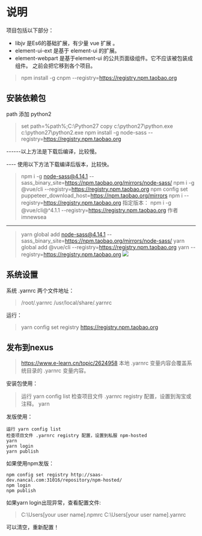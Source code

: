 # 说明

项目包括以下部分：
- libjv 是Es6的基础扩展，有少量 vue 扩展 。 
- element-ui-ext 是基于 element-ui 的扩展。
- element-webpart 是基于element-ui 的公共页面级组件。它不应该被包装成组件。 之前会把它移到各个项目。

> npm install -g cnpm --registry=https://registry.npm.taobao.org

## 安装依赖包
path 添加 python2
> set path=%path%;C:\Python27
> copy c:\python27\python.exe c:\python27\python2.exe
> npm install -g  node-sass --registry=https://registry.npm.taobao.org
>
------以上方法是下载后编译，比较慢。

---- 使用以下方法下载编译后版本，比较快。

> npm i -g node-sass@4.14.1 --sass_binary_site=https://npm.taobao.org/mirrors/node-sass/
> npm i -g @vue/cli --registry=https://registry.npm.taobao.org
> npm config set puppeteer_download_host=https://npm.taobao.org/mirrors
> npm i --registry=https://registry.npm.taobao.org
> 指定版本： npm i -g @vue/cli@^4.1.1 --registry=https://registry.npm.taobao.org
>作者 imnewsea

---
> yarn global add node-sass@4.14.1 --sass_binary_site=https://npm.taobao.org/mirrors/node-sass/
> yarn global add @vue/cli --registry=https://registry.npm.taobao.org
> yarn --registry=https://registry.npm.taobao.org
![](https://gitee.com/uploads/74/1227074_imnewsea.png)


## 系统设置

系统 .yarnrc 两个文件地址：

> /root/.yarnrc
> /usr/local/share/.yarnrc

运行：
> yarn config set registry https://registry.npm.taobao.org

## 发布到nexus
>https://www.e-learn.cn/topic/2624958
本地 .yarnrc 变量内容会覆盖系统目录的 .yarnrc 变量内容。

安装包使用：

> 运行 yarn config list
> 检查项目文件 .yarnrc registry 配置，设置到淘宝或注释。
> yarn

发版使用：
```
运行 yarn config list
检查项目文件 .yarnrc registry 配置，设置到私服 npm-hosted
yarn
yarn login
yarn publish
```

如果使用npm发版：
```
npm config set registry http://saas-dev.nancal.com:31016/repository/npm-hosted/
npm login
npm publish
```
如果yarn login出现异常，查看配置文件:

> C:\Users\[your user name]\.npmrc
> C:\Users\[your user name]\.yarnrc

可以清空，重新配置！
